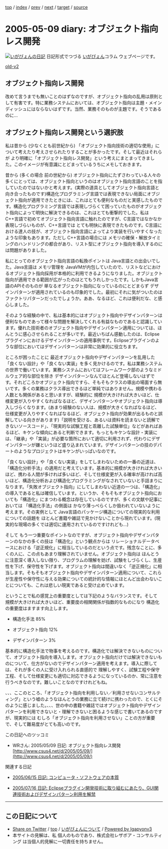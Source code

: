 [top](../index.html) 
 / [index](index.html) 
 / [prev](ig050504.html) 
 / [next](ig050510.html) 
 / [target](https://www.igapyon.jp/igapyon/diary/2005/ig050509.html) 
 / [source](https://github.com/igapyon/diary/blob/master/2005/ig050509.src.md) 

2005-05-09 diary: オブジェクト指向レス開発
=====================================================================================================
[![いがぴょんの日記](https://www.igapyon.jp/igapyon/diary/images/iga200306s.jpg "いがぴょん")](https://www.igapyon.jp/igapyon/diary/memo/memoigapyon.html) 日記形式でつづる [いがぴょん](https://www.igapyon.jp/igapyon/diary/memo/memoigapyon.html)コラム ウェブページです。

[old-v2](ig050509-orig.html)

## オブジェクト指向レス開発

改めて言うまでも無いことのはずなのですが、オブジェクト指向の乱用は原則として有害です。特に業務システムにおいては、オブジェクト指向は主題・メインディッシュにはならないはずです。当然、業務そのものが主題です。そうであるのに…


## オブジェクト指向レス開発という選択肢

私は昔から (少なくとも前世紀から) 「オブジェクト指向技術の適切な使用」について考えたり考えさせられたりすることが多かったです。そして最近はそれらが より明確に「オブジェクト指向レス開発」という考えにまとまってきました。このイメージが有意識にとどまっているうちにメモしておきます。

昔から (多くの場合 前の世紀から) オブジェクト指向にたずさわっている人々の多くにとっては、オブジェクト指向というのはオブジェクト指向言語のことを指していたのではないかと考えます。(実際の道具としてオブジェクト指向言語と向き合ったものです)構造化プログラミング言語では表現できない局面にオブジェクト指向が適用できたときには、これはとても便利なものだと実感したものです。構造化プログラミング言語では表現しづらくて困っていたものがオブジェクト指向によって明快に解決できるのは、これはとても衝撃的でした。私は
C++言語で初めてオブジェクト指向言語に触れたのですが、C言語ではなかなか表現しづらいものが、C++言語では とても明快に表現できたものです。C言語における達人の技が、オブジェクト指向言語によってより実装を行いやすくなったような印象もあります。ただし C++言語の場合には メモリの確保・解放タイミングのハンドリングの都合があり、リスト型にオブジェクト指向を導入するのには問題がありました。

私にとってのオブジェクト指向言語の転換ポイントは Java言語との出会いでした。Java言語は メモリ管理を JavaVMが内包していたので、リストなどにおけるオブジェクト指向採用が本格的に利用できるようになりました。オブジェクト指向が適用できる範囲が広がったのはとてもうれしかったです。しかもJava言語のAPIそのものが 単なるオブジェクト指向になっているのにとどまらず デザインパターンが適用されているのも印象的でした。最初にそれに気がついたのはファクトリパターンだったでしょうか。ああ、なるほど、これは便利だな、と感心しました。

そのような経験の中で、私は基本的にはオブジェクト指向やデザインパターンは便利なものであって様々な問題を解決してくれる有益なものであると認識しています。優れた技術者のオブジェクト指向やデザインパターン適用については、ほんとうに感心させられることが多いです。最近いちばん感動したのは、Eclipseプラグインにおけるデザインパターンの適用事例です。Eclipseプラグインのような部位においてはデザインパターンは非常に効果的に役立ちます。

ところが困ったことに 最近オブジェクト指向やデザインパターンを乱用した「良くない設計」や「良くない実装」を多く見かけるのです。私は業務システムの世界で働いています。業務システムにおいてはフレームワーク部のようなミドルウェア的な部位を除き デザインパターンなんてほとんど登場しないはずです。それどころかオブジェクト指向ですら、そもそもクラスの導出の場面すら無いです。多くの業務はクラス導出できるほど単純ではありません。規模や携わる人数とも関係があると思いますが、経験的に 規模が大きければ大きいほど、仕様変更が入りやすくなればなるほど、デザインパターンやオブジェクト指向は導入しづらくなります。(あまり経験のない人は、規模が大きくなればなるほど、仕様変更が入りやすくなればなるほど、オブジェクト指向が効果が出るものと誤解している向きがあります)「説明を受ける、あるいは資料を読まないと読解できないソースコード」、「現実的な試験工程と乖離した試験単位」などがあればあるほど、キケンな傾向にあると判断できます。もっともキケンな設計・実装には、「継承」や「実装」が必要な箇所において適切に利用されず、代わりにデザインパターンが嫌というほど盛り込まれています。デザインパターンの技のデパートのようなプロジェクトはキケンがいっぱいなのです。

「良くない設計」や「良くない実装」をしてしまわないための一番の近道は、「構造化分析手法」の適用だと考えています。基本的に規模が大きければ大きいほど、携わる人間が多ければ多いほど、そして仕様変更が入る確率が高ければ高いほど、構造化分析および構造化プログラミングがなされていないと手詰まりになります。「失敗オブジェクト指向」にしてしまわない近道の一つは、「構造化」の導入であると私は確信しています。というか、そもそもオブジェクト指向においても「構造化」にまつわる概念は存在しているのですが、多くの文献や記事においては 「構造化手法」の側面は かなり薄っぺらくしか扱われていないように考えます。その実例として
Java言語のパッケージ構造についての現実的な利用についての話題を ほとんど書籍や雑誌で見かけないことから現れています。(現実的な現場の多くでは適切に運用されているのですけれども…)

そして もう一つ重要なポイントなのですが、オブジェクト指向やデザインパターンのなかの多くの技は「構造化」という観点からは リレーショナルデータベースにおける「逆正規化」に相当しているのだという点です。残念なことに、多くの人に、この点もあまり理解されていません。オブジェクト指向は ほんとうに注意深く導入しない限り、プログラムの理解を妨げ、試験をしづらくし、生産性を下げ、保守性を下げます。オブジェクト指向は間違いなく「逆正規化」に相当します。そもそもオブジェクト指向やデザインパターン適用について、これらが生産性や保守性に与える効果についての統計的な情報にほとんど出会わないことについても、これは悲しい現実であると受け止めています。

ということで私の感覚上の重要度としては下記のようなバランスです。そして 規模が大きければ大きいほど、重要度の相関関係が指数的なものになり 構造化の重要度はますます向上します。

* 構造化手法 85%
  
* オブジェクト指向 12%
  
* デザインパターン 3%

基本的に構造化手法で物事を考えるのです。構造化では解決できないものについて、オブジェクト指向を導入します。オブジェクト指向だけでは解決できないものについて、仕方がないのでデザインパターン適用を考えます。導入に際しては、それが多くの人に受け入れられる直感的で 理解しやすく、試験工程や保守工程、そして仕様変更にも適切に対応できるようになっているのか、常に注意を行うべきなのです。難しいことなのですけれどもね。

、、、ここのところ、「オブジェクト指向を利用しない／利用させないコンサルティング」という嘘のようなほんとうの業務に立て続けに携わったので、とくにそのように感じました。、、、世の中の書籍や雑誌ではオブジェクト指向やデザインパターンを利用できないと・理解できないと困るような感じで書いてあるのですが、現実的には むしろ「オブジェクト指向を利用させない」ことの方が重要で、そして難易度がとても高いのです。

この日記へのツッコミ

* WRさん: 2005/05/09 日記: オブジェクト指向レス開発
  [http://www.csus4.net/d/2005/05/09/](http://www.csus4.net/d/2005/05/09/)

関連する日記

* [2005/06/15 日記: コンピュータ・ソフトウェアの本質](ig050615.html)
  
* [2005/07/16 日記: Eclipseプラグイン開発技術に取り組むにあたり、GUI関連技術およびデザインパターン利用を解禁](ig050716.html)


----------------------------------------------------------------------------------------------------

## この日記について

* [Share on Twitter](https://twitter.com/intent/tweet?hashtags=igapyon%2Cdiary%2C%E3%81%84%E3%81%8C%E3%81%B4%E3%82%87%E3%82%93&text=%E3%82%AA%E3%83%96%E3%82%B8%E3%82%A7%E3%82%AF%E3%83%88%E6%8C%87%E5%90%91%E3%83%AC%E3%82%B9%E9%96%8B%E7%99%BA&url=https%3A%2F%2Fwww.igapyon.jp%2Figapyon%2Fdiary%2F2005%2Fig050509.html) / [top](../index.html) / [いがぴょんについて](https://www.igapyon.jp/igapyon/diary/memo/memoigapyon.html) / [Powered by Igapyonv3](https://github.com/igapyon/igapyonv3)
* 本サイトの見解は、私 個人のものであり、株式会社レザボア・コンサルティング は当個人的見解に一切責任を持ちません。 
